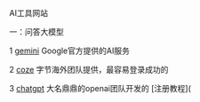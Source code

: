
AI工具网站

一：问答大模型

1 [gemini](https://gemini.google.com/) Google官方提供的AI服务

2 [coze](https://www.coze.com) 字节海外团队提供，最容易登录成功的

3 [chatgpt](https://chat.openai.com/)   大名鼎鼎的openai团队开发的 [注册教程](
